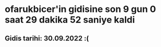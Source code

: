 # ofarukbicer'in gidisine son 9 gun 0 saat 29 dakika 52 saniye kaldi

## Gidis tarihi: 30.09.2022 :(